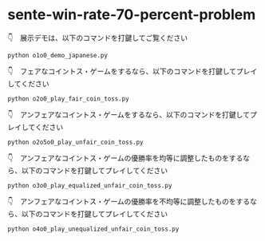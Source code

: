 # sente-win-rate-70-percent-problem

👇　展示デモは、以下のコマンドを打鍵してご覧ください  

```shell
python o1o0_demo_japanese.py
```

👇　フェアなコイントス・ゲームをするなら、以下のコマンドを打鍵してプレイしてください  

```shell
python o2o0_play_fair_coin_toss.py
```

👇　アンフェアなコイントス・ゲームをするなら、以下のコマンドを打鍵してプレイしてください  

```shell
python o2o5o0_play_unfair_coin_toss.py
```

👇　アンフェアなコイントス・ゲームの優勝率を均等に調整したものをするなら、以下のコマンドを打鍵してプレイしてください  

```shell
python o3o0_play_equalized_unfair_coin_toss.py
```

👇　アンフェアなコイントス・ゲームの優勝率を不均等に調整したものをするなら、以下のコマンドを打鍵してプレイしてください  

```shell
python o4o0_play_unequalized_unfair_coin_toss.py
```
